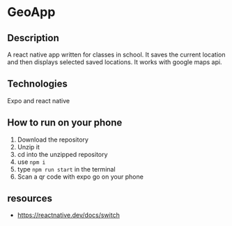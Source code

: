# GeoApp

## Description
A react native app written for classes in school. It saves the current location and then displays selected saved locations. It works with google maps api.

## Technologies
Expo and react native

## How to run on your phone
1. Download the repository
2. Unzip it
3. cd into the unzipped repository
4. use ```npm i```
5. type ```npm run start``` in the terminal
6. Scan a qr code with expo go on your phone

## resources
- https://reactnative.dev/docs/switch
